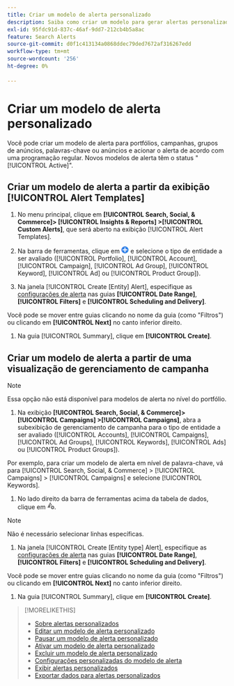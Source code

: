 ```yaml
---
title: Criar um modelo de alerta personalizado
description: Saiba como criar um modelo para gerar alertas personalizados.
exl-id: 95fdc91d-837c-46af-9dd7-212cb4b5a8ac
feature: Search Alerts
source-git-commit: d0f1c413134a0868ddec79ded7672af316267edd
workflow-type: tm+mt
source-wordcount: '256'
ht-degree: 0%

---
```


# Criar um modelo de alerta personalizado

Você pode criar um modelo de alerta para portfólios, campanhas, grupos de anúncios, palavras-chave ou anúncios e acionar o alerta de acordo com uma programação regular. Novos modelos de alerta têm o status &quot;[!UICONTROL Active]&quot;.

## Criar um modelo de alerta a partir da exibição [!UICONTROL Alert Templates]

1. No menu principal, clique em **[!UICONTROL Search, Social, & Commerce]> [!UICONTROL Insights & Reports] >[!UICONTROL Custom Alerts]**, que será aberto na exibição [!UICONTROL Alert Templates].

1. Na barra de ferramentas, clique em ![Criar](/help/search-social-commerce/assets/add.png "Criar") e selecione o tipo de entidade a ser avaliado ([!UICONTROL Portfolio], [!UICONTROL Account], [!UICONTROL Campaign], [!UICONTROL Ad Group], [!UICONTROL Keyword], [!UICONTROL Ad] ou [!UICONTROL Product Group]).

1. Na janela [!UICONTROL Create \[Entity\] Alert], especifique as [configurações de alerta](alert-template-settings.md) nas guias **[!UICONTROL Date Range]**, **[!UICONTROL Filters]** e **[!UICONTROL Scheduling and Delivery]**.

Você pode se mover entre guias clicando no nome da guia (como &quot;Filtros&quot;) ou clicando em **[!UICONTROL Next]** no canto inferior direito.

1. Na guia [!UICONTROL Summary], clique em **[!UICONTROL Create]**.

## Criar um modelo de alerta a partir de uma visualização de gerenciamento de campanha

>[!NOTE]
>
>Essa opção não está disponível para modelos de alerta no nível do portfólio.

1. Na exibição **[!UICONTROL Search, Social, & Commerce]> [!UICONTROL Campaigns] >[!UICONTROL Campaigns]**, abra a subexibição de gerenciamento de campanha para o tipo de entidade a ser avaliado ([!UICONTROL Accounts], [!UICONTROL Campaigns], [!UICONTROL Ad Groups], [!UICONTROL Keywords], [!UICONTROL Ads] ou [!UICONTROL Product Groups]).

Por exemplo, para criar um modelo de alerta em nível de palavra-chave, vá para [!UICONTROL Search, Social, & Commerce] > [!UICONTROL Campaigns] > [!UICONTROL Campaigns] e selecione [!UICONTROL Keywords].

1. No lado direito da barra de ferramentas acima da tabela de dados, clique em ![Criar alerta](/help/search-social-commerce/assets/add-alert.png "Criar alerta").

>[!NOTE]
>
>Não é necessário selecionar linhas específicas.

1. Na janela [!UICONTROL Create \[Entity type\] Alert], especifique as [configurações de alerta](alert-template-settings.md) nas guias **[!UICONTROL Date Range]**, **[!UICONTROL Filters]** e **[!UICONTROL Scheduling and Delivery]**.

Você pode se mover entre guias clicando no nome da guia (como &quot;Filtros&quot;) ou clicando em **[!UICONTROL Next]** no canto inferior direito.

1. Na guia [!UICONTROL Summary], clique em **[!UICONTROL Create]**.

>[!MORELIKETHIS]
>
>* [Sobre alertas personalizados](alert-about.md)
>* [Editar um modelo de alerta personalizado](alert-template-edit.md)
>* [Pausar um modelo de alerta personalizado](alert-template-pause.md)
>* [Ativar um modelo de alerta personalizado](alert-template-activate.md)
>* [Excluir um modelo de alerta personalizado](alert-template-delete.md)
>* [Configurações personalizadas do modelo de alerta](alert-template-settings.md)
>* [Exibir alertas personalizados](alert-view.md)
>* [Exportar dados para alertas personalizados](alert-export-data.md)
